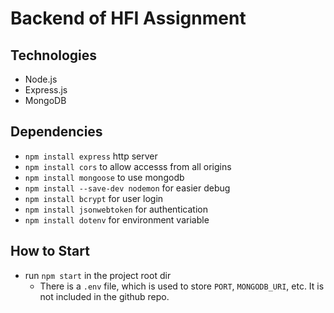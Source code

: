 # Backend of HFI Assignment

## Technologies

- Node.js
- Express.js
- MongoDB

## Dependencies

- `npm install express` http server
- `npm install cors` to allow accesss from all origins
- `npm install mongoose` to use mongodb
- `npm install --save-dev nodemon` for easier debug
- `npm install bcrypt` for user login
- `npm install jsonwebtoken` for authentication
- `npm install dotenv` for environment variable

## How to Start

- run `npm start` in the project root dir
    - There is a `.env` file, which is used to store `PORT`, `MONGODB_URI`, etc. It is not included in the github repo.
